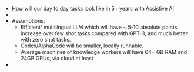 - How will our day to day tasks look like in 5+ years with Assistive AI
-
- Assumptions:
	- Efficient¹ multilingual LLM which will have  ~ 5-10 absolute points increase over few shot tasks compared with GPT-3, and much better with zero shot tasks.
	- Codex/AlphaCode will be smaller, locally runnable.
	- Average machines of knowledge workers will have 64+ GB RAM and 24GB GPUs, via cloud at least
-